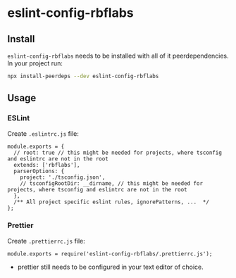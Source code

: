 # eslint-config-rbflabs

## Install

`eslint-config-rbflabs` needs to be installed with all of it peerdependencies. In your project run:

```sh
npx install-peerdeps --dev eslint-config-rbflabs
```

## Usage

### ESLint

Create `.eslintrc.js` file:

```tsx
module.exports = {
  // root: true // this might be needed for projects, where tsconfig and eslintrc are not in the root
  extends: ['rbflabs'],
  parserOptions: {
    project: './tsconfig.json',
    // tsconfigRootDir: __dirname, // this might be needed for projects, where tsconfig and eslintrc are not in the root
  },
  /** All project specific eslint rules, ignorePatterns, ...  */
};
```

### Prettier

Create `.prettierrc.js` file:

```tsx
module.exports = require('eslint-config-rbflabs/.prettierrc.js');
```

- prettier still needs to be configured in your text editor of choice.
